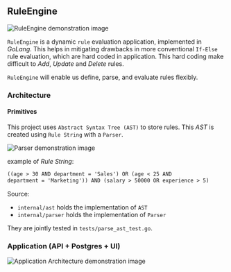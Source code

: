 ## RuleEngine

![RuleEngine demonstration image](https://i.imgur.com/nm7KkQ1.png)

`RuleEngine` is a dynamic `rule` evaluation application, implemented in _GoLang_. 
This helps in mitigating drawbacks in more conventional `If-Else` rule evaluation, which are hard coded in application.
This hard coding make difficult to _Add_, _Update_ and _Delete_ rules.

`RuleEngine` will enable us define, parse, and evaluate rules flexibly.

### Architecture

#### Primitives

This project uses `Abstract Syntax Tree (AST)` to store rules. This _AST_ is created using `Rule String` with a `Parser`.

![Parser demonstration image](https://i.imgur.com/UH7L7h2.png)

example of _Rule String_:

```txt
((age > 30 AND department = 'Sales') OR (age < 25 AND
department = 'Marketing')) AND (salary > 50000 OR experience > 5)
```

Source:

- `internal/ast` holds the implementation of `AST`
- `internal/parser` holds the implementation of `Parser`

They are jointly tested in `tests/parse_ast_test.go`.

### Application (API + Postgres + UI)

![Application Architecture demonstration image](https://i.imgur.com/nh1lKvx.png)
